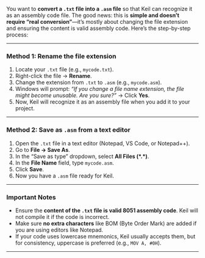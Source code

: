 You want to **convert a `.txt` file into a `.asm` file** so that Keil can recognize it as an assembly code file. The good news: this is **simple and doesn’t require “real conversion”**—it’s mostly about changing the file extension and ensuring the content is valid assembly code. Here’s the step-by-step process:

---

### **Method 1: Rename the file extension**

1. Locate your `.txt` file (e.g., `mycode.txt`).
2. Right-click the file → **Rename**.
3. Change the extension from `.txt` to `.asm` (e.g., `mycode.asm`).
4. Windows will prompt:
   *“If you change a file name extension, the file might become unusable. Are you sure?”*
   → Click **Yes**.
5. Now, Keil will recognize it as an assembly file when you add it to your project.

---

### **Method 2: Save as `.asm` from a text editor**

1. Open the `.txt` file in a text editor (Notepad, VS Code, or Notepad++).
2. Go to **File → Save As**.
3. In the “Save as type” dropdown, select **All Files (\*.\*)**.
4. In the **File Name** field, type `mycode.asm`.
5. Click **Save**.
6. Now you have a `.asm` file ready for Keil.

---

### **Important Notes**

* Ensure the **content of the `.txt` file is valid 8051 assembly code**. Keil will not compile it if the code is incorrect.
* Make sure **no extra characters** like BOM (Byte Order Mark) are added if you are using editors like Notepad.
* If your code uses lowercase mnemonics, Keil usually accepts them, but for consistency, uppercase is preferred (e.g., `MOV A, #0H`).

---

